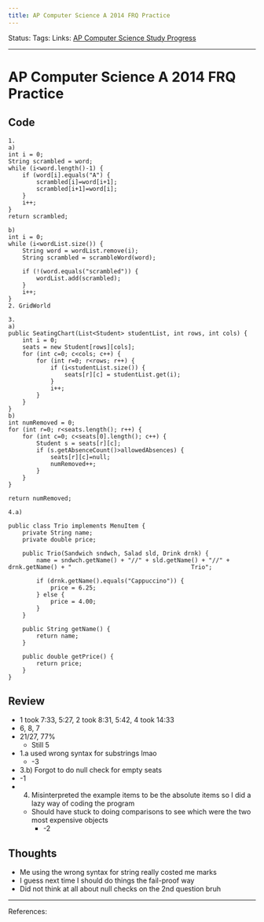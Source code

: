 ```yaml
---
title: AP Computer Science A 2014 FRQ Practice
---
```

Status:
Tags:
Links: [AP Computer Science Study Progress](out/ap-computer-science-study-progress.md)
___
# AP Computer Science A 2014 FRQ Practice
## Code
```
1.
a)
int i = 0;
String scrambled = word;
while (i<word.length()-1) {
	if (word[i].equals("A") {
		scrambled[i]=word[i+1];
		scrambled[i+1]=word[i];
	}
	i++;
}
return scrambled;

b)
int i = 0;
while (i<wordList.size()) {
	String word = wordList.remove(i);
	String scrambled = scrambleWord(word);
	
	if (!(word.equals("scrambled")) {
		wordList.add(scrambled);
	}
	i++;
}
2. GridWorld

3.
a)
public SeatingChart(List<Student> studentList, int rows, int cols) {
	int i = 0;
	seats = new Student[rows][cols];
	for (int c=0; c<cols; c++) {
		for (int r=0; r<rows; r++) {
			if (i<studentList.size()) {
				seats[r][c] = studentList.get(i);
			}
			i++;
		}
	}
}
b)
int numRemoved = 0;
for (int r=0; r<seats.length(); r++) {
	for (int c=0; c<seats[0].length(); c++) {
		Student s = seats[r][c];
		if (s.getAbsenceCount()>allowedAbsences) {
			seats[r][c]=null;
			numRemoved++;
		}
	}
}

return numRemoved;

4.a)

public class Trio implements MenuItem {
	private String name;
	private double price;
	
	public Trio(Sandwich sndwch, Salad sld, Drink drnk) {
		name = sndwch.getName() + "//" + sld.getName() + "//" + drnk.getName() + " 									Trio";

		if (drnk.getName().equals("Cappuccino")) {
			price = 6.25;
		} else {
			price = 4.00;
		}
	}
	
	public String getName() {
		return name;
	}
	
	public double getPrice() {
		return price;
	}
}
```
## Review
- 1 took 7:33, 5:27, 2 took 8:31, 5:42, 4 took 14:33
- 6, 8, 7
- 21/27, 77%
	- Still 5
- 1.a used wrong syntax for substrings lmao
	- -3
- 3.b) Forgot to do null check for empty seats
- -1
- 4. Misinterpreted the example items to be the absolute items so I did a lazy way of coding the program
	- Should have stuck to doing comparisons to see which were the two most expensive objects
		- -2
## Thoughts
- Me using the wrong syntax for string really costed me marks
- I guess next time I should do things the fail-proof way
- Did not think at all about null checks on the 2nd question bruh
___
References:
